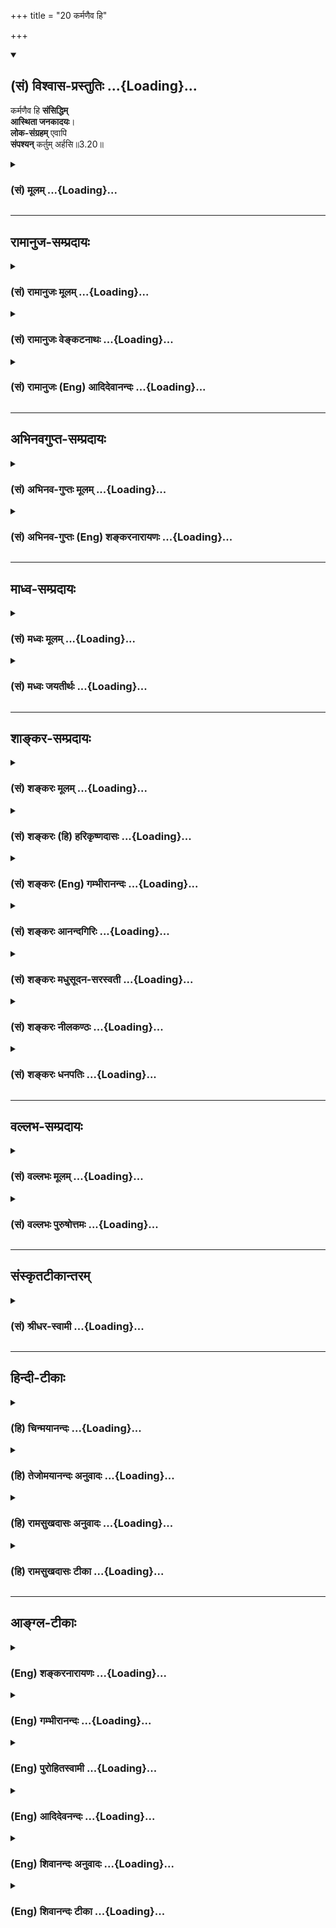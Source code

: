 +++
title = "20 कर्मणैव हि"

+++
<div class="js_include" newlevelforh1="2" title="(सं) विश्वास-प्रस्तुतिः" unfilled url="/mahAbhAratam/shlokashaH/06-bhIShma-parva/03-bhagavad-gItA-parva/saMskRtam/vishvAsa-prastutiH/03_karma-yogaH/20_karmaNaiva_hi.md">
<details open><summary><h2>(सं) विश्वास-प्रस्तुतिः ...{Loading}...</h2></summary>

कर्मणैव हि **संसिद्धिम्**  
**आस्थिता जनकादयः**।  
**लोक-संग्रहम्** एवापि  
**संपश्यन्** कर्तुम् अर्हसि॥3.20॥
</details>
</div>
<div class="js_include collapsed" newlevelforh1="3" title="(सं) मूलम्" unfilled url="/mahAbhAratam/shlokashaH/06-bhIShma-parva/03-bhagavad-gItA-parva/saMskRtam/mUlam/03_karma-yogaH/20_karmaNaiva_hi.md">
<details><summary><h3>(सं) मूलम् ...{Loading}...</h3></summary>

कर्मणैव हि संसिद्धिमास्थिता जनकादयः।  
लोकसंग्रहमेवापि संपश्यन्कर्तुमर्हसि।।3.20।।
</details>
</div>


_________________
## रामानुज-सम्प्रदायः
<div class="js_include collapsed" newlevelforh1="3" title="(सं) रामानुजः मूलम्" unfilled url="/mahAbhAratam/shlokashaH/06-bhIShma-parva/03-bhagavad-gItA-parva/saMskRtam/rAmAnujaH/mUlam/03_karma-yogaH/20_karmaNaiva_hi.md">
<details><summary><h3>(सं) रामानुजः मूलम् ...{Loading}...</h3></summary>

।।3.20।। यतो ज्ञानयोगाधिकारिणः अपि कर्मयोग एव आत्मदर्शने श्रेयान् अत एव
हि **जनकादयो** राजर्षयो ज्ञानिनाम् अग्रेसराः कर्मयोगेन **एव संसिद्धिम्
आस्थिताः** आत्मानं प्राप्तवन्तः। एवं प्रथमं मुमुक्षोः ज्ञानयोगानर्हतया
कर्मयोगाधिकारिणः कर्मयोग एव कार्यः इत्युक्त्वा ज्ञानयोगाधिकारिणः अपि
ज्ञानयोगात् कर्मयोग एव श्रेयान् इति सहेतुकम् उक्तम्। इदानीं शिष्टतया
व्यपदेश्यस्य सर्वथा कर्मयोग एव कार्य इति उच्यते **लोकसंग्रहं पश्यन् अपि
कर्म एव कर्तुम् अर्हसि।**

</details>
</div>
<div class="js_include collapsed" newlevelforh1="3" title="(सं) रामानुजः वेङ्कटनाथः" unfilled url="/mahAbhAratam/shlokashaH/06-bhIShma-parva/03-bhagavad-gItA-parva/saMskRtam/rAmAnujaH/venkaTanAthaH/03_karma-yogaH/20_karmaNaiva_hi.md">
<details><summary><h3>(सं) रामानुजः वेङ्कटनाथः ...{Loading}...</h3></summary>

  
  
।।3.20।। कर्मयोगस्य ज्यायस्त्वं शिष्टानुष्ठानेनोदाह्रियते
कर्मणैवेति। हिशब्दसूचितं ज्ञानयोगाधिकारं दर्शयति राजर्षयो
ज्ञानिनामग्रेसरा इति। राजानो हि विस्तीर्णागाधमनसः तत्रापि
ऋषित्वादतीन्द्रियार्थद्रष्टारः तत्राप्यात्मविदः तत्रापि
निसर्गनिगृहीतेन्द्रियत्वात् प्रकृष्टोत्पत्तिकसत्त्वादिना च तेषामग्रगण्या
इत्यर्थः। कर्मणैव इत्येवकारो ज्ञानयोगशक्तस्यापि कर्मयोगानुपरतिपरः।
संसिद्धिशब्दस्य परमाप्नोतीत्युक्तनिदर्शनपरत्वात्आत्मानं प्राप्तवन्त
इत्युक्तम्। एवं च सति कर्मणैवेति
पूर्वप्रसक्तज्ञानयोगनैरपेक्ष्यपरमवधारणमप्युपपन्नं भवति।
उत्तरसङ्गत्यर्थमुक्तं सङ्ग्रहेणोद्गृह्णाति एवमिति। इदानीं
इत्यनेनलोकसङ्ग्रहं इत्यादिकंविद्वान्युक्तः समाचरन् 3।26
इत्यन्तमविच्छिन्नम्। सर्वथेति। लोकरक्षार्थं लोकोपप्लवजनितस्वपापेन
ज्ञानयोगादपि प्रच्यावकेनोभयभ्रष्टत्वपरिहारार्थं चेत्यर्थः। लोकसङ्ग्रहमपि
इत्यन्वये लोकसङ्ग्रहस्याप्रधानता प्रतीयेत पश्यन्नपीत्युक्ते तु
कर्मकर्तव्यतायां पूर्वोक्तहेतुभ्यो लोकसङ्ग्रहस्याधिक्यं
द्योत्येतेत्ययमन्वय उक्तः। एवकारो ज्ञानयोगव्यवच्छेदाय
कर्तुमेवार्हसीत्यन्वेतव्य इत्यभिप्रायेणोक्तं कर्मैव कर्तुमर्हसीति।
यद्वालोकसङ्ग्रहमेव इत्येवकारो लोकसङ्ग्रहस्य नैरपेक्ष्यपरःकर्मैव इति तु
प्रकरणापन्नमुक्तम्। अर्हसि इत्यनेन कर्मयोगैकानुष्ठानकारणमर्जुनस्य
वैशिष्ट्यं द्योत्यते। श्रेष्ठ इति। प्रशस्यस्य श्रः अष्टा.4।3।60
इत्यनुशासनात्प्रशस्यतम इत्यर्थः। तच्चास्य
प्रशस्यतमत्वमनुष्ठातॄणामनुविधेयानुष्ठानत्वोपयोगीति मत्वातानकृत्स्नविदो
मन्दान् कृत्स्नविन्न विचालयेत् 3।29 इति वक्ष्यमाणं
चानुसन्धायकृत्स्नशास्त्रज्ञतयाऽनुष्ठातृतया च प्रथित इत्युक्तम्।
अकृत्स्नविदोऽनुष्ठातुः कृत्स्नवित्त्वेऽप्यननुष्ठातुरुभयाकारवत्त्वेऽपि
अप्रसिद्धस्यानुविधेयानुष्ठानता नास्तीति तद्व्यवच्छेदाय पदत्रयम्। स
यत्प्रमाणं कुरुते इत्यत्रस यच्छास्त्रं प्रमाणीकरोति तदनुवर्तते लोकः
इत्यस्मिन्नर्थे तदनुवर्तनस्यतदर्थानुष्ठानरूपत्वादर्थतः पुनरुक्तिः
स्यात्। कुरुत इति चैतद्बुध्यत इत्यस्मिन्नर्थे नेतव्यम्। लोकसंग्रहमेवापि
सम्पश्यन् कर्तुमर्हसि इति पूर्ववाक्ये चकर्तुमर्हसि
इत्येतावन्मात्रमुक्तम् श्रुतिस्मृत्यादिकमपि
प्रमाणीकर्तुमर्हसीत्यनुपन्यस्तम् येन तदर्थमिदमुच्येतयद्यदाचरति
इत्यङ्गिन्यनुष्ठेयस्वरूपे निर्दिष्टे तत्प्रकारे त्वपेक्षिते बुभुत्सा
जायते अतस्तदभिधानमेवोचितमित्यभिप्रायेणयत्प्रमाणं यदङ्गयुक्तमित्युक्तम्।
प्रमाणशब्दोऽत्रावधिपरः अनुष्ठेयकर्मस्वरूपस्य चावधिरङ्गान्येव अत एव हि
विध्यन्तशब्देनेतिकर्तव्यतामुपचरन्ति।
यत्प्रमाणंयथाभूतमितियादवप्रकाशभाष्यमप्येतत्परमेव। अस्मिन्नर्थेकुरुते
इतिशब्दस्वारस्यप्रदर्शनायअनुतिष्ठतीत्युक्तम्। अन्यथाऽर्थान्तरे लक्षणा
स्यादिति भावः। यत्प्रमाणमिति निर्दिष्टविशिष्टसिद्ध्यर्थं
तच्छब्दार्थमाहतदङ्गयुक्तमिति। ननु यच्छब्देनाङ्गे निर्दिष्टे कथं
तच्छब्देनाङ्गविशिष्टपरामर्शः इत्थं यदङ्गयुक्तमनुतिष्ठति तदाचरतीत्युक्ते
तदङ्गमाचरतीत्येव शब्दवृत्तिः। अङ्गस्य चाङ्गिपृथग्भावायोगात्
अर्थतस्तदङ्गविशिष्टमिति सिद्धम्। आभिप्रायिकौ करणाकरणयोरर्थानर्थौ
प्रकाशयति अत इति। लोकानुविधेयानुष्ठानत्वादित्यर्थः। सर्वदेति
यावदात्मप्राप्तीत्यर्थः। ननु स्वयं यदि ज्ञानयोगेन मुक्तो भवति किमस्य
लोकेन सङ्गृहीतेनासङ्गृहीतेन वा इत्यत्राह अन्यथेति ज्ञानयोगाधिकार्यहमिति
कृत्वा कर्मयोगपरित्यागे सतीत्यर्थः। ज्ञानयोगादपि इत्यपिशब्द उभयभ्रष्टतां
द्योतयति।

</details>
</div>
<div class="js_include collapsed" newlevelforh1="3" title="(सं) रामानुजः (Eng) आदिदेवानन्दः" unfilled url="/mahAbhAratam/shlokashaH/06-bhIShma-parva/03-bhagavad-gItA-parva/saMskRtam/rAmAnujaH/english/AdidevAnandaH/03_karma-yogaH/20_karmaNaiva_hi.md">
<details><summary><h3>(सं) रामानुजः (Eng) आदिदेवानन्दः ...{Loading}...</h3></summary>

3.20 It is also declared that Karma Yoga alone Janaka and others reached perfection. Because, Karma Yoga is the best means for securing the vision of the self even for a person who is alified for Jnana Yoga,
royal sages like Janaka and others, who are foremost among the Jnanins,
preferred Karma Yoga as the means for attaining perfection. Thus, having first declared previously that Karma Yoga must be practised by an aspirant for release who is alified for Karma Yoga alone, as he is unfit for Jnana Yoga, it was next stated with reasons that, even for one who is alified for Jnana Yoga, Karma Yoga is better than Jnana Yoga Now it is going to be declared (in verses 20-26) that Karma Yoga must be performed in every way by one who is virtuous. At least for the guidance of the world, you should do work even if there is no need of it for yourself.

</details>
</div>


_________________
## अभिनवगुप्त-सम्प्रदायः
<div class="js_include collapsed" newlevelforh1="3" title="(सं) अभिनव-गुप्तः मूलम्" unfilled url="/mahAbhAratam/shlokashaH/06-bhIShma-parva/03-bhagavad-gItA-parva/saMskRtam/abhinava-guptaH/mUlam/03_karma-yogaH/20_karmaNaiva_hi.md">
<details><summary><h3>(सं) अभिनव-गुप्तः मूलम् ...{Loading}...</h3></summary>

।।3.20।। कर्मणैवेति। तदत्र कर्म कुर्वतामपि सिद्धौ जनकादयो दृष्टान्ताः।

</details>
</div>
<div class="js_include collapsed" newlevelforh1="3" title="(सं) अभिनव-गुप्तः (Eng) शङ्करनारायणः" unfilled url="/mahAbhAratam/shlokashaH/06-bhIShma-parva/03-bhagavad-gItA-parva/saMskRtam/abhinava-guptaH/english/shankaranArAyaNaH/03_karma-yogaH/20_karmaNaiva_hi.md">
<details><summary><h3>(सं) अभिनव-गुप्तः (Eng) शङ्करनारायणः ...{Loading}...</h3></summary>

3.20 Karman=aiva etc. Therefore, janaka and others are examples for the
fact that emancipation is even for those who perform action.

</details>
</div>


_________________
## माध्व-सम्प्रदायः
<div class="js_include collapsed" newlevelforh1="3" title="(सं) मध्वः मूलम्" unfilled url="/mahAbhAratam/shlokashaH/06-bhIShma-parva/03-bhagavad-gItA-parva/saMskRtam/madhvaH/mUlam/03_karma-yogaH/20_karmaNaiva_hi.md">
<details><summary><h3>(सं) मध्वः मूलम् ...{Loading}...</h3></summary>

।।3.20।। आचारोऽप्यस्तीत्याह कर्मणैवेति। कर्मणा सह कर्म कुर्वन्त
एवेत्यर्थः। कर्म कृत्वैव ततो ज्ञानं प्राप्य वा न तु ज्ञानं विना
प्रसिद्धं हि तेषां ज्ञानित्वं भारतादिषु। तमेवं विद्वानमृत इह भवति
नृ.पू.उ.1।6 इत्यादिश्रुतिभ्यश्च। अत्रापि कर्मणां ज्ञानसाधनत्वोक्तेश्च
बुद्धियुक्ता इति। गत्यन्तरं च नान्यः पन्थाः श्वे.उ.3।8 इत्यस्त नास्ति
इतरेषां ज्ञानद्वाराऽप्यविरोधः। यत्र च तीर्थाद्येव
मुक्तिसाधनमुच्यतेब्रह्मज्ञानेन वा मुक्तिः प्रयागमरणेन वा। अथवा
स्नानमात्रेण गोमत्यां कृष्णसन्निधौ इत्यादौ तत्र पापादिमुक्तिः स्तुतिपरता
च। तत्रापि हि कुत्रचिद्ब्रह्मज्ञानसाधनत्वमेवोच्यते। अन्यथा मुक्तिं
निषिध्यब्रह्मज्ञानं विना मुक्तिर्न कथञ्चिदपीष्यते। प्रयागादेस्तु या
मुक्तिर्ज्ञानोपायत्वमेव हि इत्यादौ। न च तीर्थस्तुतिवाक्यानि
तत्प्रस्तावेऽप्युक्तं ज्ञाननियमं घ्नन्ति। यथा कञ्चिद्दक्षं भृत्यं
प्रत्युक्तानिअयमेव हि राजा किं राज्ञा इत्यादीनि। यथाऽऽह भगवान् यानि
तीर्थादिवाक्यानि कर्मादिविषयाणि च। स्तावकान्येव तानि स्युरज्ञानां
मोहकानि वा। भवेन्मोक्षस्तु मद्दृष्टेर्नान्यथा तु कथञ्चन इति नारदीये।
अतोऽपरोक्षज्ञानादेव मोक्षः। कर्म तु तत्साधनमेव।

</details>
</div>
<div class="js_include collapsed" newlevelforh1="3" title="(सं) मध्वः जयतीर्थः" unfilled url="/mahAbhAratam/shlokashaH/06-bhIShma-parva/03-bhagavad-gItA-parva/saMskRtam/madhvaH/jayatIrthaH/03_karma-yogaH/20_karmaNaiva_hi.md">
<details><summary><h3>(सं) मध्वः जयतीर्थः ...{Loading}...</h3></summary>

।।3.20।। कर्मण एव मुक्तिसाधनत्वमुच्यत इत्यन्यथाप्रतीतिनिरासायकर्मणैव हि
इत्यस्य तात्पर्यं तावदाह **आचारोऽपीति**। विहितस्य कर्मणः कर्तव्यतायां
प्रमाणमिति शेषः। अपिः पूर्वोक्तहेतुसमुच्चये। कर्मण एव मोक्षकारणत्वं
तृतीययोच्यत इतिप्रतीतिनिरासाय व्याचष्टे **कर्मणेति**। नन्वेवं सहयोगे
तृतीयायां व्याख्यायमानायां जनकादयः कर्मणा सहैव मुक्तिमास्थिता इति
वाक्यार्थः स्यात्। न चायं युक्तःपुत्रेण सहैवागतः पिता इत्यत्र यथा
पुत्रस्याप्यागमनान्वयः प्रतीयते तथा कर्मणोऽपि मुक्तिमास्थितत्वस्य
प्रसङ्गादित्यत आह **कर्मेति**। यद्यपि श्रूयमाणक्रियायां सहयोगो नोपपद्यते
तथाप्यध्याहृतावान्तरक्रियायामुपपद्यत एव। ततश्च यथासहैव दशभिः
पुत्रैर्भारं वहति गर्दभी इत्यत्र दशभिः पुत्रैः सहैव वर्तमानाऽप्येकैव
भारं वहतीत्यर्थः तथाऽत्रापि कर्मणा सहैव वर्तमानाः कर्म कुर्वन्त
एवेत्यर्थ उपपद्यत इति भावः। द्विधाऽपि सहयोगमभिप्रेत्य समासविधौ
पाणिनिरविशेषमभाणीत्तेन सहेति तुल्ययोगे अष्टा.2।2।28 इति। कर्मसाहित्यं च
मुक्तावानन्दवृद्ध्यर्थमिति ज्ञातव्यम्। उपपदविभक्तेःकारकविभक्तिर्बलीयसी
इति चेत् सत्यम् वक्ष्यमाणबाधात्तत्परिग्रहोपपत्तेः। अस्तु वा करणे तृतीया
तथापिलाङ्गलेन वयं जीवामः इतिवत्पारम्पर्येण कर्मणो मुक्तौ कारणत्वमित्याह
**कर्मेति**। सिद्धिमास्थिता इति वेत्यर्थः। सिद्धिशब्दो ज्ञानार्थः
वेत्यस्याप्युपलक्षणमेतत्। यथाप्रतीतार्थः किं न स्यात् इत्यत आह **न
त्विति**। ज्ञाने विना केवलेन कर्मणा जनकादयः सिद्धिं गता इत्यर्थस्तु
नेत्यर्थः। **प्रसिद्धं हीति**। हिशब्दो हेतौ। अस्तु तेषां ज्ञानित्वं
मुक्तौ तु कर्मैव कारणमित्यत आह **तमेव**मिति। अत्रापि गीतायामपिकर्मजं
बुद्धियुक्ता हि 2।51 इत्यादावित्यर्थः। प्राग्ज्ञानात् ज्ञानसाधनं
पश्चान्मुक्तिसाधनं इति समुच्चयवादिनां मतं न तु केवलकर्मवादिनाम्। न चात्र
प्रमाणमप्यस्ति। ननु यथा मोक्षस्य ज्ञानसाध्यत्वे तमेवं
नृ.पू.उ.1।6तै.आ.3।1।3 इत्याद्यागमाः सन्ति। तथा कर्मसाध्यत्वेऽपि
अपामसोममृता अभूम् ऋक्सं.6।4।11अ.शिर.उ.3 इत्यादयो विद्यन्ते तत्कथं निर्णय
इत्यतः सावकाशत्वनिरवकाशत्वबलादित्याह **गत्यन्तरं चे**ति। ज्ञानद्वारेति
व्याख्यानेऽपीत्यर्थः। ननु कर्मवाक्यान्यपि ब्रह्मज्ञानेन वेत्यादीनि
निरवकाशानि सन्ति तत्र ब्रह्मज्ञानसमानकक्ष्यतया
तीर्थस्नानादेरुक्तत्वेनोक्तव्याख्यानायोगात्। अतः पुनरनिर्णय
एवेत्याशङ्क्य तेषामपि सावकाशत्वमाह **यत्रेति**। **तीर्थादीति**
तत्स्नानादीत्यर्थः। पापादिमुक्तिर्मुक्तिशब्दार्थ इत्यर्थः। न च सर्वत्र
मुक्तिशब्द एवास्ति संसारमुक्तिरित्यादेरपि सम्भवात् अतो गत्यन्तरमप्याह
**स्तुतीति**। प्रशस्तत्वोपलक्षणेत्यर्थः प्रशस्तत्वसादृश्येन गौणी वा।
दुष्टजनव्यामोहनार्थत्वस्याप्युपलक्षणमेतत्। कुत एतत्कल्प्यते इत्यत आह
**तत्रापी**ति। यत्र तीर्थस्नानादिकं मुक्तिसाधनमुच्यते तत्रैव प्रस्तावे
साधनत्वं तीर्थस्नानादीनाम्। अन्यथा ज्ञानं विना या
मुक्तिर्यन्मुक्तिसाधनत्वं वाक्यताविशेषाद्ब्रह्मज्ञानेन वेत्यादिभिरेव
ब्रह्मज्ञानं विनेत्यादीनां बाधः किं न स्यात् इत्यत आह **न चे**ति।
असाधारणसाधारणप्रसङ्गोक्तत्वादिनेति भावः। अत्र दृष्टान्तमाह **यथेति**।
**इत्यादीनि** नायं राजा किन्तु भृत्य एवेत्यादीनि
तत्प्रस्तावेऽप्युक्तानि। न निघ्नन्तीति शेषः। आगमसिद्धा चेयं
व्यवस्थेत्याह **यथे**ति। मद्दृष्टेरित्येतदर्थप्रतिपत्त्यर्थं
भगवानित्युक्तम्। तीर्थादिवाक्यानीति तीर्थस्नानक्षेत्रवासादीनां
मोक्षसाधनत्ववाक्यानीत्यर्थः। कर्मेति यज्ञादेर्ग्रहणम्। आदिपदेन ध्यानादेः
सङ्ग्रहः। पूर्ववदर्थः। अज्ञानां सम्यग्ज्ञानायोग्यानाम्। उपसंहरति **अत**
इति।

</details>
</div>


_________________
## शाङ्कर-सम्प्रदायः
<div class="js_include collapsed" newlevelforh1="3" title="(सं) शङ्करः मूलम्" unfilled url="/mahAbhAratam/shlokashaH/06-bhIShma-parva/03-bhagavad-gItA-parva/saMskRtam/shankaraH/mUlam/03_karma-yogaH/20_karmaNaiva_hi.md">
<details><summary><h3>(सं) शङ्करः मूलम् ...{Loading}...</h3></summary>

।।3.20।। **कर्मणैव हि** यस्मात् पूर्वे क्षत्रियाः विद्वांसः
**संसिद्धिं** मोक्षं गन्तुम् **आस्थिताः** प्रवृत्ताः। के **जनकादयः**
जनकाश्वपतिप्रभृतयः। यदि ते प्राप्तसम्यग्दर्शनाः ततः लोकसंग्रहार्थं
प्रारब्धकर्मत्वात् कर्मणा सहैव असंन्यस्यैव कर्म संसिद्धिमास्थिता
इत्यर्थः। अथ अप्राप्तसम्यग्दर्शनाः जनकादयः तदा कर्मणा
सत्त्वशुद्धिसाधनभूतेन क्रमेण संसिद्धिमास्थिता इति व्याख्येयः श्लोकः। अथ
मन्यसे पूर्वैरपि जनकादिभिः अजानद्भिरेव कर्तव्यं कर्म कृतम् तावता
नावश्यमन्येन कर्तव्यं सम्यग्दर्शनवता कृतार्थेनेति तथापि
प्रारब्धकर्मायत्तः **त्वं लोकसंग्रहम् एव अपि** लोकस्य
उन्मार्गप्रवृत्तिनिवारणं लोकसंग्रहः तमेवापि प्रयोजनं **संपश्यन् कर्तुम्
अर्हसि**।। लोकसंग्रहः किमर्थं कर्तव्य इत्युच्यते

</details>
</div>
<div class="js_include collapsed" newlevelforh1="3" title="(सं) शङ्करः (हि) हरिकृष्णदासः" unfilled url="/mahAbhAratam/shlokashaH/06-bhIShma-parva/03-bhagavad-gItA-parva/saMskRtam/shankaraH/hindI/harikRShNadAsaH/03_karma-yogaH/20_karmaNaiva_hi.md">
<details><summary><h3>(सं) शङ्करः (हि) हरिकृष्णदासः ...{Loading}...</h3></summary>

।।3.20।। एक और भी कारण है क्योंकि पहले जनकअश्वपति प्रभृति विद्वान्
क्षत्रिय लोग कर्मोंद्वारा ही मोक्षप्राप्तिके लिये प्रवृत्त हुए थे। यहाँ
इस श्लोककी व्याख्या इस प्रकार करनी चाहिये कि यदि वे जनकादि यथार्थ
ज्ञानको प्राप्त हो चुके थे तब तो वे प्रारब्धकर्मा होनेके कारण
लोकसंग्रहके लिये कर्म करते हुए ही अर्थात् संन्यास ग्रहण किये बिना ही परम
सिद्धिको प्राप्त हुए और यदि वे जनकादि यथार्थ ज्ञानको प्राप्त नहीं थे तो
वे अन्तःकरणकी शुद्धिके साधनरूप कर्मोंसे क्रमशः परम सिद्धिको प्राप्त हुए।
यदि तू यह मानता हो कि आत्मतत्त्वको न जाननेवाले जनकादि पूर्वजोंद्वारा
कर्तव्यकर्म किये गये हैं इससे यह नहीं हो सकता कि दूसरे आत्मज्ञानी
कृतार्थ पुरुषोंको भी कर्म अवश्य करने चाहिये। तो भी तू प्रारब्धकर्मके
अधीन है इसलिये तुझे लोकसंग्रहकी तरफ देखकर भी अर्थात् लोगोंकी उलटे
मार्गमें जानेवाली प्रवृत्तिको निवारण करनारूप जो लोकसंग्रह है उस
लोकसंग्रहरूप प्रयोजनको देखते हुए भी कर्म करना चाहिये।

</details>
</div>
<div class="js_include collapsed" newlevelforh1="3" title="(सं) शङ्करः (Eng) गम्भीरानन्दः" unfilled url="/mahAbhAratam/shlokashaH/06-bhIShma-parva/03-bhagavad-gItA-parva/saMskRtam/shankaraH/english/gambhIrAnandaH/03_karma-yogaH/20_karmaNaiva_hi.md">
<details><summary><h3>(सं) शङ्करः (Eng) गम्भीरानन्दः ...{Loading}...</h3></summary>

3.20 Hi, for; in the olden days, the leaned Ksatriyas, janakadayah,
Janaka and others such as Asvapati; asthitah, strove to attain;
samsiddim, Liberation; karmana eva, through action itself. If it be that
they were possessed of the fullest realization, then the meaning is that
they remained established in Liberation whlile continuing, because of
past momentum, to be associated with action itself-without renouncing
it-with a veiw to preventing mankind from going astray. Again, if (it be
that) Janaka and others had not attained fullest realization, then, they
gradually became established in Liberation through action which is a
means for the purification of the mind. The verse is to be explained
thus. On the other hand, if you think, 'Obligatory duty was performed
even by Janaka and others of olden days who were surely unenlightened.
\[Ajanadbhih: This is also translated as, 'surely because they were
unenlightened'.-Tr.\] There by it does not follow that action has to be
undertaken by somody else who has the fullest enlightenment and has
reached his Goal', nevertheless, tvam, you, who are under the influence
of past actions; arhasi, ought; kartum, to perform (your duties);
sampasyan api, keeping also in view; loka-sangraham, \[V.S.A gives the
meanings of the phrase as 'the welfare of the world', and 'propitiation
of mankind'.-Tr. \] the prevention of mankind from going astray; even
that purpose. By whom, and how, is mankind to be prevented from going
astray; That is being stated: \[In Ast. this introductory sentence is as
follows:loka-samgrahah kimartham kartavyam iti ucyate.-Tr.\]

</details>
</div>
<div class="js_include collapsed" newlevelforh1="3" title="(सं) शङ्करः आनन्दगिरिः" unfilled url="/mahAbhAratam/shlokashaH/06-bhIShma-parva/03-bhagavad-gItA-parva/saMskRtam/shankaraH/AnandagiriH/03_karma-yogaH/20_karmaNaiva_hi.md">
<details><summary><h3>(सं) शङ्करः आनन्दगिरिः ...{Loading}...</h3></summary>

।।3.20।। यद्यपि जितेन्द्रियोऽपि विवेकी श्रवणादिभिरजस्रं ब्रह्मणि
निष्ठातुं शक्नोति तथापि क्षत्रियेण त्वया विहितं कर्म न त्याज्यमित्याह
**यस्माच्चेति।** तस्मात्त्वमपि कर्म कर्तुमर्हसीति संबन्धः। इतोऽपि त्वया
विहितं कर्म कर्तव्यमित्याह **लोकेति।** पूर्वार्धं विभजते **कर्मणैवेति।**
कथं जनकादीनां कर्मणा संसिद्धिप्राप्तिरुच्यते कर्मत्यजां हि
सम्यग्दर्शनवतां प्रसिद्धा संसिद्धिरिति। तत्र किं जनकादयोऽपि
प्राप्तसम्यग्दर्शनाः स्युरुताप्राप्तसम्यग्दर्शना भवेयुरिति विकल्प्य
प्रथमं प्रत्याह **यदीति।** लोकसंग्रहार्थं कर्मणा सहैव संसिद्धिमास्थिता
इति संबन्धः। कर्मणा सहैवेत्येतद्व्याकरोति **असंन्यस्यैव कर्मेति।** तत्र
हेतुमाह **प्रारब्धेति।** जनकादीनां सत्यपि ज्ञानित्वे
प्रारब्धकर्मवशात्कर्मापरित्यज्यैव लोकसंग्रहार्थं प्रवर्तमानानां
ज्ञानमाहात्म्यादुपपन्ना संसिद्धिरित्यर्थः। द्वितीयमनूद्य
पूर्वार्धेनैवोत्तरमाह **अथेत्यादिना।**
द्वितीयार्धव्यावर्त्यामाशङ्कामुत्थापयति **अथेति।** अज्ञेनाकृतार्थेन कृतं
कर्मेत्येतावता ज्ञानवता कृतकृत्येन न तत्कर्तव्यमित्युक्तमङ्गीकरोति
**तथापीति।** तर्हि मयापि ज्ञानवता कृतार्थेन कर्म न
कर्तव्यमित्याशङ्क्यार्जुनस्य कर्तव्यमेव कर्मेत्युत्तरार्धव्याख्यानेन
कथयति **प्रारब्धेति।**

</details>
</div>
<div class="js_include collapsed" newlevelforh1="3" title="(सं) शङ्करः मधुसूदन-सरस्वती" unfilled url="/mahAbhAratam/shlokashaH/06-bhIShma-parva/03-bhagavad-gItA-parva/saMskRtam/shankaraH/madhusUdana-sarasvatI/03_karma-yogaH/20_karmaNaiva_hi.md">
<details><summary><h3>(सं) शङ्करः मधुसूदन-सरस्वती ...{Loading}...</h3></summary>

।।3.20।। ननु विविदिषोरपि ज्ञाननिष्ठाप्राप्त्यर्थं
श्रवणमनननिदिध्यासनानुष्ठानाय सर्वकर्मत्यागलक्षणः संन्यासो विहितः। तथाच न
केवलं ज्ञानिन एव कर्मानधिकारः किंतु ज्ञानार्थिनोऽपि विरक्तस्य। तथाच
मयापि विरक्तेन ज्ञानार्थिना कर्माणि हेयान्येवेत्यर्जुनाशङ्कां
क्षत्रियस्य संन्यासानधिकारप्रतिपादनेनापनुदति भगवान्। जनकादयो
जनकाजातशत्रुप्रभृतयः श्रुतिस्मृतिपुराणप्रसिद्धाः क्षत्रिया विद्वांसोऽपि
कर्मणैव सह नतु कर्मत्यागेन सह संसिद्धिं श्रवणादिसाध्यां
ज्ञाननिष्ठामास्थिताः प्राप्ताः। हि यस्मादेवं तस्मात्त्वमपि क्षत्रियो
विविदिषुर्विद्वान्वा कर्म कर्तुमर्हसीत्यनुषङ्गः। ब्राह्मणाः
पुत्रैषणायाश्च वित्तैषणायाश्च लोकैषणायाश्च व्युत्थायाथ भिक्षाचर्यं
चरन्ति इति संन्यासविधायके वाक्ये ब्राह्मणत्वस्य
विवक्षितत्वात्स्वाराज्यकामो राजा राजसूयेन यजेत इत्यत्र
क्षत्रियत्ववत्चत्वार आश्रमा ब्राह्मणस्य त्रयो राजन्यस्य द्वौ वैश्यस्य
इति च स्मृतेः। पुराणेऽपिमुखजानामयं धर्मो यद्विष्णोर्लिङगधारणम्।
बाहुजातोरुजातानां नायं धर्मः प्रशस्यते।। इति क्षत्रियवैश्ययोः
संन्यासाभाव उक्तः। तस्माद्युक्तमेवोक्तं भगवताकर्मणैव हि संसिद्धिमास्थिता
जनकादय इति। सर्वे राजाश्रिता धर्मा राजा धर्मस्य धारकः
इत्यादिस्मृतेर्वर्णाश्रमधर्मप्रवर्तकत्वेनापि क्षत्रियोऽवश्यं कर्म
कुर्यादित्याह लोकेति। लोकानां स्वे स्वे धर्मे
प्रवर्तनमुन्मार्गान्निवर्तनं च लोकसंग्रहस्तं
पश्यन्नपिशब्दाज्जनकादिशिष्टाचारमपि पश्यन्कर्म कर्तुमर्हस्येवेत्यन्वयः।
क्षत्रियजन्मप्रापकेण कर्मणारब्धशरीरस्त्वं विद्वानपि
जनकादिवत्प्रारब्धकर्मबलेन लोकसंग्रहार्थं कर्म कर्तुं योग्यो भवसि नतु
त्युक्तं ब्राह्मणजन्मालाभादित्यभिप्रायः। एतादृशभगवदभिप्रायविदा भगवता
भाष्यकृता ब्राह्मणस्यैव संन्यासो नान्यस्येति निर्णीतम्। वार्तिककृता तु
प्रौढिवादमात्रेण क्षत्रियवैश्ययोरपि संन्यासोऽस्तीत्युक्तमिति
द्रष्टव्यम्।

</details>
</div>
<div class="js_include collapsed" newlevelforh1="3" title="(सं) शङ्करः नीलकण्ठः" unfilled url="/mahAbhAratam/shlokashaH/06-bhIShma-parva/03-bhagavad-gItA-parva/saMskRtam/shankaraH/nIlakaNThaH/03_karma-yogaH/20_karmaNaiva_hi.md">
<details><summary><h3>(सं) शङ्करः नीलकण्ठः ...{Loading}...</h3></summary>

।।3.20 3.21।। अत्र शिष्टाचारं प्रमाणयति **कर्मणेति।** कर्मणैव सह
संसिद्धिं श्रवणादिसाध्यां ज्ञाननिष्ठां गन्तुमास्थिताः प्रवृत्ता
जनकादयस्त्वादृशाः क्षत्रियाः न तु संन्यासेन। ननु शुद्धचित्तस्य मम नास्ति
कर्मापेक्षेत्याशङ्क्याह **लोकेति।** लोकस्य संग्रहः स्वधर्मे प्रवर्तनम्।
ननु स्वप्रयोजनाभावेऽपि केवलं लोकसंग्रहार्थं चेत्कर्म कर्तव्यं तदा
विदुषां ब्राह्मणानामपि संन्यासो न स्यात्। यतीनेव
संन्यासधर्मान्ग्राहयितुं तेषां संन्यास इति चेत् अर्जुनेऽपि न
तद्दंडवारितमस्ति। ननु क्षत्रियस्य संन्यासेऽधिकारो नास्तीति चेत्
लिङ्गधारणेऽधिकाराभावेऽपि भरतऋषभादिवद्विक्षेपकर्मत्यागमात्रेऽधिकारात्।
वार्तिकेसर्वाधिकारविच्छेदि ज्ञानं चेदभ्युपेयते। कुतोऽधिकारनियमो
व्युत्थाने क्रियते बलात्। इति विद्वत्संन्यासे क्षत्रियादेरप्यधिकारस्य
साधितत्वात्। अतो लोकसंग्रहो न मुख्यं कर्मप्रयोजनमिति चेत्सत्यम्। न मे
पार्थास्ति कर्तव्यम् इति स्वदृष्टान्तेनाधिकारिकत्वादर्जुन एवैवं
नियोज्यते न क्षत्रियमात्रमिति तुष्यतु भवान्।

</details>
</div>
<div class="js_include collapsed" newlevelforh1="3" title="(सं) शङ्करः धनपतिः" unfilled url="/mahAbhAratam/shlokashaH/06-bhIShma-parva/03-bhagavad-gItA-parva/saMskRtam/shankaraH/dhanapatiH/03_karma-yogaH/20_karmaNaiva_hi.md">
<details><summary><h3>(सं) शङ्करः धनपतिः ...{Loading}...</h3></summary>

।।3.20।। हि यस्माच्च जनकादयो जनकाश्चपतिप्रभृतयः पूर्वेणैव शुद्धसत्त्वाः
सन्तः संसिद्धिं सम्यग्ज्ञानं प्राप्ता इत्यर्थः। यद्यपि त्वं
सभ्यग्ज्ञानिनमेवात्मानं मन्यसे तथापि कर्माचरणं भद्रमेवेत्याह क्षत्रियाः
कर्मणैव संसिद्धिं मोक्षं गन्तुमास्थिताः प्रवृत्ताः श्रवणादिसाध्यां
ज्ञाननिष्ठां प्राप्ता इति वा। इदं व्याख्यानं परमाप्नोति पूरुष इति
पूर्वोक्तानुगुणमत आचार्यैः परित्यक्तम्। यदि प्राप्तसम्यग्दर्शनास्तर्हि
लोकसंग्रहार्थं प्रारब्धकर्मत्वात्कर्मणा
सहैवासंन्यस्यैवाथाप्राप्तसम्यगदर्शनास्तदा कर्मणा चित्तशुद्धिसाधनभूतेन
कर्मणेत्यर्थः। पूर्वैरप्यज्ञानद्भिरेव कर्तव्यं कर्मं कृतमतो नावश्यमन्येन
तत्त्वज्ञेन कृतार्थेन कर्तव्यमिति चेत्तथापि प्रारब्धकर्माधीनस्त्वं
लोकस्योन्मार्गप्रवृत्तिनिवारणं लोकसंग्रहस्तमेवापि प्रयोजनं संपश्यन
कर्तुमर्हसीत्यर्थः।

</details>
</div>


_________________
## वल्लभ-सम्प्रदायः
<div class="js_include collapsed" newlevelforh1="3" title="(सं) वल्लभः मूलम्" unfilled url="/mahAbhAratam/shlokashaH/06-bhIShma-parva/03-bhagavad-gItA-parva/saMskRtam/vallabhaH/mUlam/03_karma-yogaH/20_karmaNaiva_hi.md">
<details><summary><h3>(सं) वल्लभः मूलम् ...{Loading}...</h3></summary>

।।3.20।। अत्र सदाचारं प्रमाणयति कर्मणैवेति। जनकादयः कर्मणैव
जीवन्मुक्तदशामास्थिताः। संयोगपृथक्त्वन्यायेनोभयसाधकेन कर्मणा
ज्ञानसंसिद्धिं वाऽऽस्थिता इति। तद्वत् सिद्धत्वाभिमानेऽपि तव कर्म
कर्त्तंव्यमेवायाति। लोकसङ्ग्रहार्थमपि तं पश्यन् कर्त्तुंमर्हसि।

</details>
</div>
<div class="js_include collapsed" newlevelforh1="3" title="(सं) वल्लभः पुरुषोत्तमः" unfilled url="/mahAbhAratam/shlokashaH/06-bhIShma-parva/03-bhagavad-gItA-parva/saMskRtam/vallabhaH/puruShottamaH/03_karma-yogaH/20_karmaNaiva_hi.md">
<details><summary><h3>(सं) वल्लभः पुरुषोत्तमः ...{Loading}...</h3></summary>

  
  
।।3.20।। एवमनासक्ताः कर्मकर्तारो मोक्षं प्राप्ताः इत्याह कर्मणैवेति। हीति
निश्चयेन कर्मणा अनासक्तकर्मणा जनकादयः संसिद्धिं मुक्तिमास्थिताः
प्राप्तवन्तः। जनकादयस्तु न साक्षात्त्वां प्रपन्ना इत्यनासक्त्यापि तेषां
करणं युक्तम्। न तु मम त्वां प्रपन्नस्योचितमित्याशङ्क्याह लोकसङ्ग्रहमिति।
लोकसङ्ग्रहमपि सम्पश्यन् कर्तुमेवार्हसि। अत्रायं भावः यद्यपि मद्भक्तस्य
नावश्यकं तथापि मदाज्ञया लोकसङ्ग्राहार्थं कर्तुमेवार्हसि न तु
तज्जनितसिद्ध्यर्थम्। अयमेवार्थ एवकारेण विविच्यते।  
  

</details>
</div>


_________________
## संस्कृतटीकान्तरम्
<div class="js_include collapsed" newlevelforh1="3" title="(सं) श्रीधर-स्वामी" unfilled url="/mahAbhAratam/shlokashaH/06-bhIShma-parva/03-bhagavad-gItA-parva/saMskRtam/shrIdhara-svAmI/03_karma-yogaH/20_karmaNaiva_hi.md">
<details><summary><h3>(सं) श्रीधर-स्वामी ...{Loading}...</h3></summary>

।।3.20।। अत्र सदाचारं प्रमाणयति **कर्मणैवेति।** **कर्मलोकसंग्रहमिति।**
लोकस्य संग्रहः स्वधर्मे प्रवर्तनं मया कर्मणि कृते जनः सर्वोऽपि करिष्यति
अन्यथा ज्ञानिदृष्टान्तेनाज्ञः कर्म त्यजेदित्येवं लोकरक्षणमपि
तावत्प्रयोजनं पश्यन्कर्म कर्तुमेवार्हसि नतु त्यक्तुमित्यर्थः।

</details>
</div>


_________________
## हिन्दी-टीकाः
<div class="js_include collapsed" newlevelforh1="3" title="(हि) चिन्मयानन्दः" unfilled url="/mahAbhAratam/shlokashaH/06-bhIShma-parva/03-bhagavad-gItA-parva/hindI/chinmayAnandaH/03_karma-yogaH/20_karmaNaiva_hi.md">
<details><summary><h3>(हि) चिन्मयानन्दः ...{Loading}...</h3></summary>

।।3.20।। प्राचीन काल में जनक और अश्वपति आदि ज्ञानी राजाओं ने भी कर्म
द्वारा संसिद्धि प्राप्त की थी। कर्मयोग के द्वारा सम्यक् ज्ञानपूर्वक
अनासक्ति और अर्पण की भावना से कर्म करते हुए वे बन्धनों से मुक्त हो गये।
सेवा के पवित्र जीवन को जी कर जगत् के लिये उन्होंने एक आदर्श स्थापित
किया। श्रीकृष्ण का कहना है कि अर्जुन पर भी जन्मजात राजकुमार होने के कारण
प्रजा तथा धर्म के रक्षण का उत्तरदायित्व था जिसका निर्वाह करना उसका
कर्तव्य था। प्रारब्धवशात् आसन्न युद्ध से पलायन न करके कर्तव्य का सम्मान
करते हुए उसको कुशलतापूर्वक युद्ध करना चाहिए। उसकी बन्धनकारक वासनाओं के
क्षय का एक मात्र यही उपाय था। राजपरिवार में जन्म लेने के कारण सामान्य
व्यक्ति की अपेक्षा अर्जुन पर समाज रक्षण का उत्तरदायित्व अधिक था। इसलिए
उस समय उसे युद्ध रूप कर्तव्य का निर्वाह करना अत्यावश्यक था। मरुस्थल में
लता उत्पन्न नहीं होती। प्रकृति के नियमानुसार प्रत्येक प्राणी अपने लिए
अनुकूल वातावरण में ही स्वयं को उपयुक्त पाता है। इस दृष्टि से अर्जुन का
जन्म क्षत्रिय राज परिवार में हुआ तो स्वाभाविक है वही उसके लिये अनुकूल
रहा होगा। संकटों और शत्रुओं का साहसपूर्वक सामना करने और समाज में शांति
और विकास के लिये प्रयत्न करने के जीवन के लिए वह योग्य था। लोक संग्रह
क्यों करना चाहिये इसका उत्तर है

</details>
</div>
<div class="js_include collapsed" newlevelforh1="3" title="(हि) तेजोमयानन्दः अनुवादः" unfilled url="/mahAbhAratam/shlokashaH/06-bhIShma-parva/03-bhagavad-gItA-parva/hindI/tejomayAnandaH/anuvAdaH/03_karma-yogaH/20_karmaNaiva_hi.md">
<details><summary><h3>(हि) तेजोमयानन्दः अनुवादः ...{Loading}...</h3></summary>

।।3.20।। जनकादि (ज्ञानी जन) भी कर्म द्वारा ही संसिद्धि को प्राप्त हुये
लोक संग्रह (लोक रक्षण) को भी देखते हुये; तुम कर्म करने योग्य हो।।

</details>
</div>
<div class="js_include collapsed" newlevelforh1="3" title="(हि) रामसुखदासः अनुवादः" unfilled url="/mahAbhAratam/shlokashaH/06-bhIShma-parva/03-bhagavad-gItA-parva/hindI/rAmasukhadAsaH/anuvAdaH/03_karma-yogaH/20_karmaNaiva_hi.md">
<details><summary><h3>(हि) रामसुखदासः अनुवादः ...{Loading}...</h3></summary>

।।3.20।। राजा जनक-जैसे अनेक महापुरुष भी कर्मके द्वारा ही परमसिद्धिको
प्राप्त हुए हैं। इसलिये लोकसंग्रहको देखते हुए भी तू (निष्कामभावसे) कर्म
करनेके योग्य है।

</details>
</div>
<div class="js_include collapsed" newlevelforh1="3" title="(हि) रामसुखदासः टीका" unfilled url="/mahAbhAratam/shlokashaH/06-bhIShma-parva/03-bhagavad-gItA-parva/hindI/rAmasukhadAsaH/TIkA/03_karma-yogaH/20_karmaNaiva_hi.md">
<details><summary><h3>(हि) रामसुखदासः टीका ...{Loading}...</h3></summary>

।।3.20।।***व्याख्या--*'कर्मणैव हि संसिद्धिमास्थिता जनकादयः'--'**आदि' पद
'प्रभृति' (आरम्भ) तथा 'प्रकार' दोनोंका वाचक माना जाता है। यदि यहाँ आये
'आदि' पदको 'प्रभृति' का वाचक माना जाय तो **'जनकादयः'** पदका अर्थ
होगा--जिनके आदि-(आरम्भ-) में राजा जनक हैं अर्थात् राजा जनक तथा उनके
बादमें होनेवाले महापुरुष। परन्तु यहाँ ऐसा अर्थ मानना ठीक नहीं प्रतीत
होता; क्योंकि राजा जनकसे पहले भी अनेक महापुरुष कर्मोंके द्वारा
परमसिद्धिको प्राप्त हो चुके थे; जैसे सूर्य, वैवस्वत मनु, राजा इक्ष्वाकु
आदि (गीता 4। 12)। इसलिये यहाँ 'आदि' पदको 'प्रकार' का वाचक मानना ही उचित
है, जिसके अनुसार **'जनकादयः'**पदका अर्थ है--राजा जनक-जैसे गृहस्थाश्रममें
रहकर निष्कामभावसे सब कर्म करते हुए परमसिद्धिको प्राप्त हुए महापुरुष, जो
राजा जनकसे पहले तथा बादमें (आजतक) हो चुके हैं। कर्मयोग बहुत पुरातन योग
है, जिसके द्वारा राजा जनक-जैसे अनेक महापुरुष परमात्माको प्राप्त हो चुके
हैं। अतः वर्तमानमें तथा भविष्यमें भी यदि कोई कर्मयोगके द्वारा परमात्माको
प्राप्त करना चाहे तो उसे चाहिये कि वह मिली हुई प्राकृत
वस्तुओं-(शरीरादि-) को कभी अपनी और अपने लिये न माने। कारण कि वास्तवमें वे
अपनी और अपने लिये हैं ही नहीं, प्रत्युत संसारकी और संसारके लिये ही हैं।
इस वास्तविकताको मानकर संसारसे मिली वस्तुओंको संसारकी ही सेवामें लगा
देनेसे सुगमतापूर्वक संसारसे सम्बन्ध-विच्छेद होकर परमात्मप्राप्ति हो जाती
है। इसलिये कर्मयोग परमात्मप्राप्तिका सुगम, श्रेष्ठ और स्वतन्त्र साधन
है--इसमें कोई सन्देह नहीं।  
  
यहाँ **'कर्मणा एव'** पदोंका सम्बन्ध पूर्वश्लोकके **'असक्तो
ह्याचरन्कर्म'** पदोंसे अर्थात् आसक्तिरहित होकर कर्म करनेसे है; क्योंकि
आसक्तिरहित होकर कर्म करनेसे ही मनुष्य कर्मबन्धनसे मुक्त होता है, केवल
कर्म करनेसे नहीं। केवल कर्म करनेसे तो प्राणी बँधता है--**'कर्मणा बध्यते
जन्तुः'** (महा0 शान्ति0 241। 7)। गीताकी यह शैली है कि भगवान् पीछेके
श्लोकमें वर्णित विषयकी मुख्य बातको (जो साधकोंके लिये विशेष उपयोगी होती
है) संक्षेपसे आगेके श्लोकमें पुनः कह देते हैं, जैसे पीछेके (उन्नीसवें)
श्लोकमें आसक्तिरहित होकर कर्म करनेकी आज्ञा देकर इस बीसवें श्लोकमें उसी
बातको संक्षेपसे **'कर्मणा एव'** पदोंसे कहते हैं। इसी प्रकार आगे बारहवें
अध्यायके छठे श्लोकमें वर्णित विषयकी मुख्य बातको सातवें श्लोकमें
संक्षेपसे **'मय्यावेशितचेतसाम्'** (मुझमें चित्त लगानेवाले भक्त) पदसे
पुनः कहेंगे। यहाँ भगवान् **'कर्मणा एव'** के स्थानपर **'योगेन एव'** भी कह
सकते थे। परन्तु अर्जुनका आग्रह कर्मोंका स्वरूपसे त्याग करनेका होने तथा
(आसक्तिरहित होकर किये जानेवाले) कर्मका ही प्रसङ्ग चलनेके कारण **'कर्मणा
एव'** पदोंका प्रयोग किया गया है। अतः यहाँ इन पदोंका अभिप्राय
(पूर्वश्लोकके अनुसार) आसक्तिरहित होकर किये गये कर्मयोगसे ही है। वास्तवमें
चिन्मय परमात्माकी प्राप्ति जड कर्मोंसे नहीं होती। नित्यप्राप्त
परमात्माका अनुभव होनेमें जो बाधाएँ हैं, वे आसक्तिरहित होकर कर्म करनेसे
दूर हो जाती हैं। फिर सर्वत्र परिपूर्ण स्वतःसिद्ध परमात्माका अनुभव हो
जाता है। इस प्रकार परमात्मतत्त्वके अनुभवमें आनेवाली बाधाओंको दूर करनेके
कारण यहाँ कर्मके द्वारा परमसिद्धि(परमात्मतत्त्व) की प्राप्तिकी बात कही
गयी है।

</details>
</div>


_________________
## आङ्ग्ल-टीकाः
<div class="js_include collapsed" newlevelforh1="3" title="(Eng) शङ्करनारायणः" unfilled url="/mahAbhAratam/shlokashaH/06-bhIShma-parva/03-bhagavad-gItA-parva/english/shankaranArAyaNaH/03_karma-yogaH/20_karmaNaiva_hi.md">
<details><summary><h3>(Eng) शङ्करनारायणः ...{Loading}...</h3></summary>

3.20. It was by action alone that Janaka and others had attained emancipation. Further, at least having regard to hold the world (the society) together you should act.

</details>
</div>
<div class="js_include collapsed" newlevelforh1="3" title="(Eng) गम्भीरानन्दः" unfilled url="/mahAbhAratam/shlokashaH/06-bhIShma-parva/03-bhagavad-gItA-parva/english/gambhIrAnandaH/03_karma-yogaH/20_karmaNaiva_hi.md">
<details><summary><h3>(Eng) गम्भीरानन्दः ...{Loading}...</h3></summary>

3.20 For Janaka and others strove to attain Liberation through action itself. You ought to perform (your duties) keeping also in view the prevention of mankind from going astray.

</details>
</div>
<div class="js_include collapsed" newlevelforh1="3" title="(Eng) पुरोहितस्वामी" unfilled url="/mahAbhAratam/shlokashaH/06-bhIShma-parva/03-bhagavad-gItA-parva/english/purohitasvAmI/03_karma-yogaH/20_karmaNaiva_hi.md">
<details><summary><h3>(Eng) पुरोहितस्वामी ...{Loading}...</h3></summary>

3.20 King Janaka and others attained perfection through action alone.
Even for the sake of enlightening the world, it is thy duty to act;

</details>
</div>
<div class="js_include collapsed" newlevelforh1="3" title="(Eng) आदिदेवनन्दः" unfilled url="/mahAbhAratam/shlokashaH/06-bhIShma-parva/03-bhagavad-gItA-parva/english/AdidevanandaH/03_karma-yogaH/20_karmaNaiva_hi.md">
<details><summary><h3>(Eng) आदिदेवनन्दः ...{Loading}...</h3></summary>

3.20 Indeed by Karma Yoga alone did Janaka and others reach perfection.
Even recognising its necessity for the guidance of the world, you must perform action.

</details>
</div>
<div class="js_include collapsed" newlevelforh1="3" title="(Eng) शिवानन्दः अनुवादः" unfilled url="/mahAbhAratam/shlokashaH/06-bhIShma-parva/03-bhagavad-gItA-parva/english/shivAnandaH/anuvAdaH/03_karma-yogaH/20_karmaNaiva_hi.md">
<details><summary><h3>(Eng) शिवानन्दः अनुवादः ...{Loading}...</h3></summary>

3.20 Janaka and others attained perfection verily by action only; even with a view to the protection of the masses thou shouldst perform action.

</details>
</div>
<div class="js_include collapsed" newlevelforh1="3" title="(Eng) शिवानन्दः टीका" unfilled url="/mahAbhAratam/shlokashaH/06-bhIShma-parva/03-bhagavad-gItA-parva/english/shivAnandaH/TIkA/03_karma-yogaH/20_karmaNaiva_hi.md">
<details><summary><h3>(Eng) शिवानन्दः टीका ...{Loading}...</h3></summary>

3.20 कर्मणा by action; एव only; हि verily; संसिद्धिम् perfection;
आस्थिताः attained; जनकादयः Janaka and others; लोकसंग्रहम् protection of the masses; एवापि only; संपश्यन् having in view; कर्तुम् to perform;
अर्हसि thou shouldst.Commentary Samsiddhi is Moksha (perfection or liberation). Janaka; (Asvapati) and others had perfect knowledge of the Self; and yet they performed actions in order to set an example to the masses. They worked for the guidance of men.

</details>
</div>
